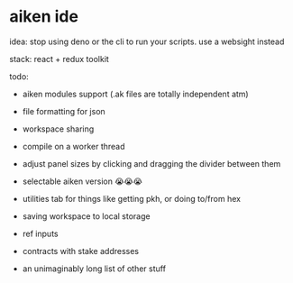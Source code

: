 # aiken ide

idea: stop using deno or the cli to run your scripts. use a websight instead

stack: react + redux toolkit

todo:
- aiken modules support (.ak files are totally independent atm)

- file formatting for json

- workspace sharing

- compile on a worker thread

- adjust panel sizes by clicking and dragging the divider between them

- selectable aiken version 😭😭😭

- utilities tab for things like getting pkh, or doing to/from hex

- saving workspace to local storage

- ref inputs

- contracts with stake addresses

- an unimaginably long list of other stuff
